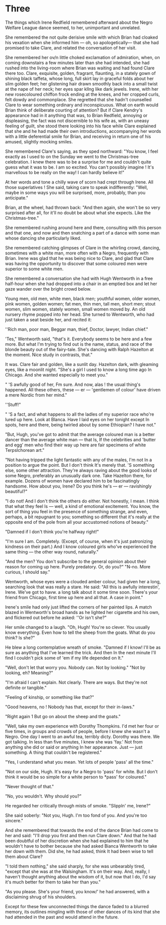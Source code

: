 # Three

The things which Irene Redfield remembered 
afterward about the Negro Welfare League 
dance seemed, to her, unimportant and unrelated. 

She remembered the not quite derisive 
smile with which Brian had cloaked his vexation when she informed him — oh, so apologetically— that she had promised to take Clare, 
and related the conversation of her visit. 

She remembered her ov/n little choked 
exclamation of admiration, when, on coming 
downstairs a few minutes later than she had 
intended, she had rushed into the living-room 
where Brian was waiting and had found Clare 
there too. Clare, exquisite, golden, fragrant, 
flaunting, in a stately gown of shining black 
taffeta, whose long, full skirt lay in graceful 
folds about her slim golden feet; her glistening hair drawn smoothly back into a small 
twist at the nape of her neck; her eyes spar kllng like dark jewels. Irene, with her new rosecoloured chiffon frock ending at the knees, and 
her cropped curls, felt dowdy and commonplace. She regretted that she hadn't counselled 
Clare to wear something ordinary and inconspicuous. What on earth would Brian think of 
deliberate courting of attention? But if Clare 
Kendry's appearance had in it anything that 
was, to Brian Redfield, annoying or displeasing, 
the fact was not discernible to his wife as, with 
an uneasy feeling of guilt, she stood there looking into his face while Clare explained that she 
and he had made their own introductions, accompanying her words with a little deferential 
smile for Brian, and receiving in return one of 
his amused, slightly mocking smiles. 

She remembered Clare's saying, as they 
sped northward: "You know, I feel exactly as 
I used to on the Sunday we went to the Christmas-tree celebration. I knew there was to be a 
surprise for me and couldn't quite guess what 
it was to be. I am so excited. You can't possibly 
imagine ! It's marvellous to be really on the 
way! I can hardly believe it!" 

At her words and tone a chilly wave of 
scorn had crept through Irene. All those superlatives ! She said, taking care to speak indifferently: "Well, maybe in some ways you will be 
surprised, more, probably, than you anticipate." 

Brian, at the wheel, had thrown back: 
"And then again, she won't be so very surprised after all, for it'll no doubt be about what 
she expects. Like the Christmas-tree." 

She remembered rushing around here 
and there, consulting with this person and that 
one, and now and then snatching a part of a 
dance with some man whose dancing she particularly liked. 

She remembered catching glimpses of 
Clare in the whirling crowd, dancing, sometimes with a white man, more often with a 
Negro, frequently with Brian. Irene was glad 
that he was being nice to Clare, and glad that 
Clare was having the opportunity to discover 
that some coloured men were superior to some 
white men. 

She remembered a conversation she had 
with Hugh Wentworth in a free half-hour when 
 she had dropped into a chair in an emptied box 
and let her gaze wander over the bright crowd 
below. 

Young men, old men, white men, black 
men; youthful women, older women, pink 
women, golden women; fat men, thin men, tall 
men, short men; stout women, slim women, 
stately women, small women moved by. An old 
nursery rhyme popped into her head. She 
turned to Wentworth, who had just taken a 
seat beside her, and recited it: 

''Rich man, poor man, 
Beggar man,  thief, 
Doctor, lawyer, 
Indian chief." 

'Tes," Wentworth said, "that's it. 
Everybody seems to be here and a few more. 
But what I'm trying to find out is the name, 
status, and race of the blonde beauty out of the 
fairy-tale. She's dancing with Ralph Hazelton 
at the moment. Nice study in contrasts, that." 

It was. Clare fair and golden, like a 
sunlit day. Hazelton dark, with gleaming eyes, 
like a moonlit night. 
 "She's a girl I used to know a long 
time ago In Chicago. And she wanted especially 
to meet you." 

" 'S awfully good of her, Fm sure. And 
now, alas ! the usual thing's happened. All these 
others, these — er — 'gentlemen of colour' have 
driven a mere Nordic from her mind." 

''Stuff!" 

" 'S a fact, and what happens to all the 
ladles of my superior race who're lured up 
here. Look at Blanca. Have I laid eyes on her 
tonight except In spots, here and there, being 
twirled about by some Ethiopian? I have not." 

"But, Hugh, you've got to admit that 
the average coloured man is a better dancer 
than the average white man — that Is, If the 
celebrities and 'butter and egg' men who find 
their way up here are fair specimens of white 
Terpslchorean art." 

"Not having tripped the light fantastic 
with any of the males, I'm not In a position to 
argue the point. But I don't think It's merely 
that. 'S something else, some other attraction. 
They're always raving about the good looks of 
 some Negro, preferably an unusually dark one. 
Take Hazelton there, for example. Dozens of 
women have declared him to be fascinatingly 
handsome. How about you, Irene? Do you 
think he's — er — ravishingly beautiful?" 

"I do not! And I don't think the 
others do either. Not honestly, I mean. I think 
that what they feel Is — well, a kind of emotional excitement. You know, the sort of thing 
you feel in the presence of something strange, 
and even, perhaps, a bit repugnant to you; 
something so different that it's really at the 
opposite end of the pole from all your accustomed notions of beauty." 

"Damned if I don't think you're halfway right!" 

"I'm sure I am. Completely. (Except, 
of course, when it's just patronizing kindness 
on their part.) And I know coloured girls 
who've experienced the same thing — the other 
way round, naturally." 

"And the men? You don't subscribe to 
the general opinion about their reason for coming up here. Purely predatory. Or, do you?" 
 "N-no. More curious, I should say." 

Wentworth, whose eyes were a clouded 
amber colour, had given her a long, searching 
look that was really a stare. He said: "All 
this is awfully interestin', Irene. We've got to 
havw. a long talk about it some time soon. 
There's your friend from Chicago, first time up 
here and all that. A case in point." 

Irene's smile had only just lifted the 
corners of her painted lips. A match blazed in 
Wentworth's broad hands as he lighted her 
cigarette and his own, and flickered out before 
he asked: ''Or isn't she?" 

Her smile changed to a laugh. "Oh, 
Hugh! You're so clever. You usually know 
everything. Even how to tell the sheep from 
the goats. What do you think? Is she?" 

He blew a long contemplative wreath 
of smoke. "Damned if I know! I'll be as sure 
as anything that I've learned the trick. And 
then In the next minute I'll find I couldn't pick 
some of 'em if my life depended on It." 

"Well, don't let that worry you. Nobody can. Not by looking." 
 "Not by looking, eh? Meaning?" 

"I'm afraid I can't explain. Not clearly. 
There are ways. But they're not definite or 
tangible." 

"Feeling of kinship, or something like 
that?" 

"Good heavens, no ! Nobody has that, 
except for their in-laws." 

"Right again 1 But go on about the sheep 
and the goats." 

"Well, take my own experience with 
Dorothy Thompkins. I'd met her four or five 
times, in groups and crowds of people, before 
I knew she wasn't a Negro. One day I went to 
an awful tea, terribly dicty. Dorothy was there. 
We got talking. In less than five minutes, I 
knew she was 'fay.' Not from anything she did 
or said or anything In her appearance. Just — 
just something. A thing that couldn't be registered." 

"Yes, I understand what you mean. 
Yet lots of people 'pass' all the time." 

"Not on our side, Hugh. It's easy for 
a Negro to 'pass' for white. But I don't think 
 it would be so simple for a white person to 
*pass' for coloured." 

"Never thought of that." 

"No, you wouldn't. Why should you?" 

He regarded her critically through mists 
of smoke. "Slippln' me, Irene?" 

She said soberly: "Not you, Hugh. I'm 
too fond of you. And you're too sincere." 

And she remembered that towards the 
end of the dance Brian had come to her and 
said: "I'll drop you first and then run Clare 
down." And that he had been doubtful of her 
discretion when she had explained to him that 
he wouldn't have to bother because she had 
asked Bianca Wentworth to take her down 
with them. Did she, he had asked, think It had 
been wise to tell them about Clare? 

"I told them nothing," she said sharply, 
for she was unbearably tired, "except that she 
was at the Walsingham. It's on their way. And, 
really, I haven't thought anything about the 
wisdom of it, but now that I do, I'd say it's 
much better for them to take her than you." 

"As you please. She's your friend, you  know/' he had answered, with a disclaiming 
shrug of his shoulders. 

Except for these few unconnected things 
the dance faded to a blurred memory, its outlines mingling with those of other dances of its 
kind that she had attended in the past and 
would attend in the future. 
